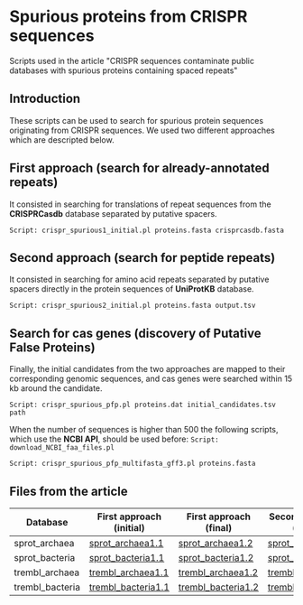 # Spurious proteins from CRISPR sequences

Scripts used in the article "CRISPR sequences contaminate public databases with spurious proteins containing spaced repeats"

## Introduction
These scripts can be used to search for spurious protein sequences originating from CRISPR sequences. We used two different approaches which are descripted below. 

## First approach (search for already-annotated repeats)
It consisted in searching for translations of repeat sequences from the **CRISPRCasdb** database separated by putative spacers.

`Script: crispr_spurious1_initial.pl proteins.fasta crisprcasdb.fasta`

## Second approach (search for peptide repeats)
It consisted in searching for amino acid repeats separated by putative spacers directly in the protein sequences of **UniProtKB** database.

`Script: crispr_spurious2_initial.pl proteins.fasta output.tsv`

## Search for cas genes (discovery of Putative False Proteins)
Finally, the initial candidates from the two approaches are mapped to their corresponding genomic sequences, and cas genes were searched within 15 kb around the candidate.

`Script: crispr_spurious_pfp.pl proteins.dat initial_candidates.tsv path`

When the number of sequences is higher than 500 the following scripts, which use the **NCBI API**, should be used before:
`Script: download_NCBI_faa_files.pl`

`Script: crispr_spurious_pfp_multifasta_gff3.pl proteins.fasta`

## Files from the article
Database|First approach (initial)|First approach (final)|Second approach (initial)|Second approach (final)
---|---|---|---|---
sprot_archaea|[sprot_archaea1.1](http://www.bioinfocabd.upo.es/crispr_spurious/first_approach/initial/uniprot_sprot_archaea.tsv)|[sprot_archaea1.2](http://www.bioinfocabd.upo.es/crispr_spurious/first_approach/pfp_searching/uniprot_sprot_archaea.tsv)|[sprot_archaea2.1](http://www.bioinfocabd.upo.es/crispr_spurious/second_approach/initial/uniprot_sprot_archaea.tsv)|[sprot_archaea2.2](http://www.bioinfocabd.upo.es/crispr_spurious/second_approach/pfp_searching/uniprot_sprot_archaea.tsv)
sprot_bacteria|[sprot_bacteria1.1](http://www.bioinfocabd.upo.es/crispr_spurious/first_approach/initial/uniprot_sprot_bacteria.tsv)|[sprot_bacteria1.2](http://www.bioinfocabd.upo.es/crispr_spurious/first_approach/pfp_searching/uniprot_sprot_bacteria.tsv)|[sprot_bacteria2.1](http://www.bioinfocabd.upo.es/crispr_spurious/second_approach/initial/uniprot_sprot_bacteria.tsv)|[sprot_bacteria2.2](http://www.bioinfocabd.upo.es/crispr_spurious/second_approach/pfp_searching/uniprot_sprot_bacteria.tsv)
trembl_archaea|[trembl_archaea1.1](http://www.bioinfocabd.upo.es/crispr_spurious/first_approach/initial/uniprot_trembl_archaea.tsv)|[trembl_archaea1.2](http://www.bioinfocabd.upo.es/crispr_spurious/first_approach/pfp_searching/uniprot_trembl_archaea.tsv)|[trembl_archaea2.1](http://www.bioinfocabd.upo.es/crispr_spurious/second_approach/initial/uniprot_trembl_archaea.tsv)|[trembl_archaea2.2](http://www.bioinfocabd.upo.es/crispr_spurious/second_approach/pfp_searching/uniprot_trembl_archaea.tsv)
trembl_bacteria|[trembl_bacteria1.1](http://www.bioinfocabd.upo.es/crispr_spurious/first_approach/initial/uniprot_trembl_bacteria.tsv)|[trembl_bacteria1.2](http://www.bioinfocabd.upo.es/crispr_spurious/first_approach/pfp_searching/uniprot_trembl_bacteria.tsv)|[trembl_bacteria2.1](http://www.bioinfocabd.upo.es/crispr_spurious/second_approach/initial/uniprot_trembl_bacteria.tsv)|[trembl_bacteria2.2](http://www.bioinfocabd.upo.es/crispr_spurious/second_approach/pfp_searching/uniprot_trembl_bacteria.tsv)
